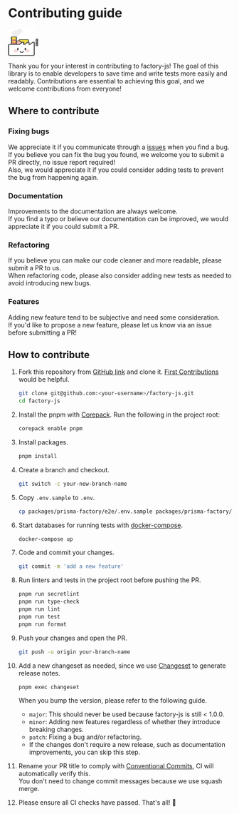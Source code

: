 # Contributing guide

<p style="display: flex; align-items: center;"><img width="60px" height="60px" src="logo.svg" alt="">💛</p> 
Thank you for your interest in contributing to factory-js!  
The goal of this library is to enable developers to save time and write tests more easily and readably.  
Contributions are essential to achieving this goal, and we welcome contributions from everyone!

## Where to contribute

### Fixing bugs

We appreciate it if you communicate through a [issues](./issues/new/choose) when you find a bug.  
If you believe you can fix the bug you found, we welcome you to submit a PR directly, no issue report required!  
Also, we would appreciate it if you could consider adding tests to prevent the bug from happening again.

### Documentation

Improvements to the documentation are always welcome.  
If you find a typo or believe our documentation can be improved, we would appreciate it if you could submit a PR.

### Refactoring

If you believe you can make our code cleaner and more readable, please submit a PR to us.  
When refactoring code, please also consider adding new tests as needed to avoid introducing new bugs.

### Features

Adding new feature tend to be subjective and need some consideration.  
If you'd like to propose a new feature, please let us know via an issue before submitting a PR!

## How to contribute

1. Fork this repository from [GitHub link](https://github.com/factory-js/factory-js/fork) and clone it. [First Contributions](https://github.com/firstcontributions/first-contributions) would be helpful.

   ```sh
   git clone git@github.com:<your-username>/factory-js.git
   cd factory-js
   ```

1. Install the pnpm with [Corepack](https://nodejs.org/api/corepack.html). Run the following in the project root:

   ```sh
   corepack enable pnpm
   ```

1. Install packages.

   ```sh
   pnpm install
   ```

1. Create a branch and checkout.

   ```sh
   git switch -c your-new-branch-name
   ```

1. Copy `.env.sample` to `.env`.

   ```sh
   cp packages/prisma-factory/e2e/.env.sample packages/prisma-factory/e2e/.env
   ```

1. Start databases for running tests with [docker-compose](https://docs.docker.com/compose/).

   ```sh
   docker-compose up
   ```

1. Code and commit your changes.

   ```sh
   git commit -m 'add a new feature'
   ```

1. Run linters and tests in the project root before pushing the PR.

   ```sh
   pnpm run secretlint
   pnpm run type-check
   pnpm run lint
   pnpm run test
   pnpm run format
   ```

1. Push your changes and open the PR.

   ```sh
   git push -u origin your-branch-name
   ```

1. Add a new changeset as needed, since we use [Changeset](https://github.com/changesets/changesets/blob/main/docs/adding-a-changeset.md) to generate release notes.

   ```sh
   pnpm exec changeset
   ```

   When you bump the version, please refer to the following guide.

   - `major`: This should never be used because factory-js is still < 1.0.0.
   - `minor`: Adding new features regardless of whether they introduce breaking changes.
   - `patch`: Fixing a bug and/or refactoring.
   - If the changes don't require a new release, such as documentation improvements, you can skip this step.

1. Rename your PR title to comply with [Conventional Commits](https://www.conventionalcommits.org/en/v1.0.0/), CI will automatically verify this.  
   You don't need to change commit messages because we use squash merge.

1. Please ensure all CI checks have passed. That's all! 🎉
